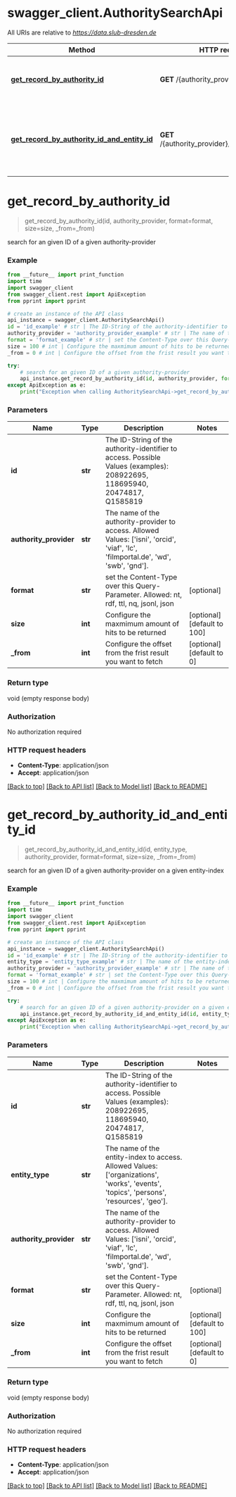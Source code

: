 # swagger_client.AuthoritySearchApi

All URIs are relative to *https://data.slub-dresden.de*

Method | HTTP request | Description
------------- | ------------- | -------------
[**get_record_by_authority_id**](AuthoritySearchApi.md#get_record_by_authority_id) | **GET** /{authority_provider}/{id} | search for an given ID of a given authority-provider
[**get_record_by_authority_id_and_entity_id**](AuthoritySearchApi.md#get_record_by_authority_id_and_entity_id) | **GET** /{authority_provider}/{entity_type}/{id} | search for an given ID of a given authority-provider on a given entity-index


# **get_record_by_authority_id**
> get_record_by_authority_id(id, authority_provider, format=format, size=size, _from=_from)

search for an given ID of a given authority-provider

### Example
```python
from __future__ import print_function
import time
import swagger_client
from swagger_client.rest import ApiException
from pprint import pprint

# create an instance of the API class
api_instance = swagger_client.AuthoritySearchApi()
id = 'id_example' # str | The ID-String of the authority-identifier to access. Possible Values (examples): 208922695, 118695940, 20474817, Q1585819
authority_provider = 'authority_provider_example' # str | The name of the authority-provider to access. Allowed Values: ['isni', 'orcid', 'viaf', 'lc', 'filmportal.de', 'wd', 'swb', 'gnd'].
format = 'format_example' # str | set the Content-Type over this Query-Parameter. Allowed: nt, rdf, ttl, nq, jsonl, json (optional)
size = 100 # int | Configure the maxmimum amount of hits to be returned (optional) (default to 100)
_from = 0 # int | Configure the offset from the frist result you want to fetch (optional) (default to 0)

try:
    # search for an given ID of a given authority-provider
    api_instance.get_record_by_authority_id(id, authority_provider, format=format, size=size, _from=_from)
except ApiException as e:
    print("Exception when calling AuthoritySearchApi->get_record_by_authority_id: %s\n" % e)
```

### Parameters

Name | Type | Description  | Notes
------------- | ------------- | ------------- | -------------
 **id** | **str**| The ID-String of the authority-identifier to access. Possible Values (examples): 208922695, 118695940, 20474817, Q1585819 | 
 **authority_provider** | **str**| The name of the authority-provider to access. Allowed Values: [&#39;isni&#39;, &#39;orcid&#39;, &#39;viaf&#39;, &#39;lc&#39;, &#39;filmportal.de&#39;, &#39;wd&#39;, &#39;swb&#39;, &#39;gnd&#39;]. | 
 **format** | **str**| set the Content-Type over this Query-Parameter. Allowed: nt, rdf, ttl, nq, jsonl, json | [optional] 
 **size** | **int**| Configure the maxmimum amount of hits to be returned | [optional] [default to 100]
 **_from** | **int**| Configure the offset from the frist result you want to fetch | [optional] [default to 0]

### Return type

void (empty response body)

### Authorization

No authorization required

### HTTP request headers

 - **Content-Type**: application/json
 - **Accept**: application/json

[[Back to top]](#) [[Back to API list]](../README.md#documentation-for-api-endpoints) [[Back to Model list]](../README.md#documentation-for-models) [[Back to README]](../README.md)

# **get_record_by_authority_id_and_entity_id**
> get_record_by_authority_id_and_entity_id(id, entity_type, authority_provider, format=format, size=size, _from=_from)

search for an given ID of a given authority-provider on a given entity-index

### Example
```python
from __future__ import print_function
import time
import swagger_client
from swagger_client.rest import ApiException
from pprint import pprint

# create an instance of the API class
api_instance = swagger_client.AuthoritySearchApi()
id = 'id_example' # str | The ID-String of the authority-identifier to access. Possible Values (examples): 208922695, 118695940, 20474817, Q1585819
entity_type = 'entity_type_example' # str | The name of the entity-index to access. Allowed Values: ['organizations', 'works', 'events', 'topics', 'persons', 'resources', 'geo'].
authority_provider = 'authority_provider_example' # str | The name of the authority-provider to access. Allowed Values: ['isni', 'orcid', 'viaf', 'lc', 'filmportal.de', 'wd', 'swb', 'gnd'].
format = 'format_example' # str | set the Content-Type over this Query-Parameter. Allowed: nt, rdf, ttl, nq, jsonl, json (optional)
size = 100 # int | Configure the maxmimum amount of hits to be returned (optional) (default to 100)
_from = 0 # int | Configure the offset from the frist result you want to fetch (optional) (default to 0)

try:
    # search for an given ID of a given authority-provider on a given entity-index
    api_instance.get_record_by_authority_id_and_entity_id(id, entity_type, authority_provider, format=format, size=size, _from=_from)
except ApiException as e:
    print("Exception when calling AuthoritySearchApi->get_record_by_authority_id_and_entity_id: %s\n" % e)
```

### Parameters

Name | Type | Description  | Notes
------------- | ------------- | ------------- | -------------
 **id** | **str**| The ID-String of the authority-identifier to access. Possible Values (examples): 208922695, 118695940, 20474817, Q1585819 | 
 **entity_type** | **str**| The name of the entity-index to access. Allowed Values: [&#39;organizations&#39;, &#39;works&#39;, &#39;events&#39;, &#39;topics&#39;, &#39;persons&#39;, &#39;resources&#39;, &#39;geo&#39;]. | 
 **authority_provider** | **str**| The name of the authority-provider to access. Allowed Values: [&#39;isni&#39;, &#39;orcid&#39;, &#39;viaf&#39;, &#39;lc&#39;, &#39;filmportal.de&#39;, &#39;wd&#39;, &#39;swb&#39;, &#39;gnd&#39;]. | 
 **format** | **str**| set the Content-Type over this Query-Parameter. Allowed: nt, rdf, ttl, nq, jsonl, json | [optional] 
 **size** | **int**| Configure the maxmimum amount of hits to be returned | [optional] [default to 100]
 **_from** | **int**| Configure the offset from the frist result you want to fetch | [optional] [default to 0]

### Return type

void (empty response body)

### Authorization

No authorization required

### HTTP request headers

 - **Content-Type**: application/json
 - **Accept**: application/json

[[Back to top]](#) [[Back to API list]](../README.md#documentation-for-api-endpoints) [[Back to Model list]](../README.md#documentation-for-models) [[Back to README]](../README.md)

